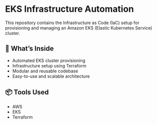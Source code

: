 # EKS Infrastructure Automation

This repository contains the Infrastructure as Code (IaC) setup for provisioning and managing an Amazon EKS (Elastic Kubernetes Service) cluster.

## 🚀 What’s Inside
- Automated EKS cluster provisioning
- Infrastructure setup using Terraform
- Modular and reusable codebase
- Easy-to-use and scalable architecture

## 📦 Tools Used
- AWS
- EKS
- Terraform 


